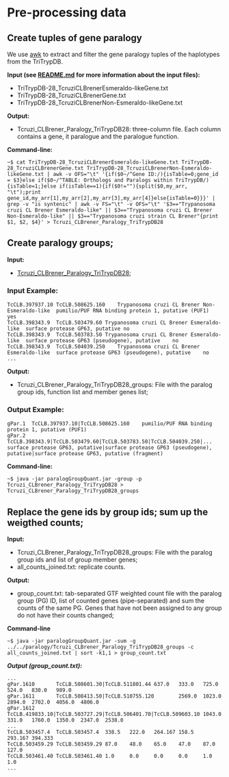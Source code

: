 # Pre-processing data

## Create tuples of gene paralogy

We use [awk](https://en.wikipedia.org/wiki/AWK) to extract and filter the gene paralogy tuples of the haplotypes from the TriTrypDB.

**Input (see [README.md](https://github.com/vitorlimac2/paralogQuantY/blob/master/README.md) for more information about the input files):**

* TriTrypDB-28_TcruziCLBrenerEsmeraldo-likeGene.txt 
* TriTrypDB-28_TcruziCLBrenerGene.txt
* TriTrypDB-28_TcruziCLBrenerNon-Esmeraldo-likeGene.txt

**Output:**

* Tcruzi_CLBrener_Paralogy_TriTrypDB28: three-column file. Each column contains a gene, it paralogue and the paralogue function.

**Command-line:**
```
~$ cat TriTrypDB-28_TcruziCLBrenerEsmeraldo-likeGene.txt TriTrypDB-28_TcruziCLBrenerGene.txt TriTrypDB-28_TcruziCLBrenerNon-Esmeraldo-likeGene.txt | awk -v OFS="\t" '{if($0~/^Gene ID:/){isTable=0;gene_id = $3}else if($0~/^TABLE: Orthologs and Paralogs within TriTrypDB/){isTable=1;}else if(isTable==1){if($0!=""){split($0,my_arr, "\t");print gene_id,my_arr[1],my_arr[2],my_arr[3],my_arr[4]}else{isTable=0}}}' | grep -v "is syntenic" | awk -v FS="\t" -v OFS="\t" '$3=="Trypanosoma cruzi CL Brener Esmeraldo-like" || $3=="Trypanosoma cruzi CL Brener Non-Esmeraldo-like" || $3=="Trypanosoma cruzi strain CL Brener"{print $1, $2, $4}' > Tcruzi_CLBrener_Paralogy_TriTrypDB28
```
## Create paralogy groups; 

**Input:**

* [Tcruzi_CLBrener_Paralogy_TriTrypDB28](https://github.com/vitorlimac2/paralogQuantY/tree/master/metafiles);
### Input Example:
```
TcCLB.397937.10	TcCLB.508625.160	Trypanosoma cruzi CL Brener Non-Esmeraldo-like	pumilio/PUF RNA binding protein 1, putative (PUF1)	yes
TcCLB.398343.9	TcCLB.503479.60	Trypanosoma cruzi CL Brener Esmeraldo-like	surface protease GP63, putative	no
TcCLB.398343.9	TcCLB.503783.50	Trypanosoma cruzi CL Brener Esmeraldo-like	surface protease GP63 (pseudogene), putative	no
TcCLB.398343.9	TcCLB.504039.250	Trypanosoma cruzi CL Brener Esmeraldo-like	surface protease GP63 (pseudogene), putative	no
...
```

**Output:**

* Tcruzi_CLBrener_Paralogy_TriTrypDB28_groups: File with the paralog group ids, function list and member genes list;
### Output Example:
```
gPar.1	TcCLB.397937.10|TcCLB.508625.160	pumilio/PUF RNA binding protein 1, putative (PUF1)
gPar.2	TcCLB.398343.9|TcCLB.503479.60|TcCLB.503783.50|TcCLB.504039.250|...	surface protease GP63, putative|surface protease GP63 (pseudogene), putative|surface protease GP63, putative (fragment)

```
**Command-line:**
```
~$ java -jar paralogGroupQuant.jar -group -p Tcruzi_CLBrener_Paralogy_TriTrypDB28 > Tcruzi_CLBrener_Paralogy_TriTrypDB28_groups
```

## Replace the gene ids by group ids; sum up the weigthed counts;

**Input:**

* Tcruzi_CLBrener_Paralogy_TriTrypDB28_groups: File with the paralog group ids and list of group member genes;
* all_counts_joined.txt: replicate counts.

**Output:**

* group_count.txt: tab-separated GTF weighted count file with the paralog group (PG) ID, list of counted genes (pipe-separated) and sum the counts of the same PG. Genes that have not been assigned to any group do not have their counts changed;

**Command-line**
```
~$ java -jar paralogGroupQuant.jar -sum -g ../../paralogy/Tcruzi_CLBrener_Paralogy_TriTrypDB28_groups -c all_counts_joined.txt | sort -k1,1 > group_count.txt
```
***Output (group_count.txt):***
```
...
gPar.1610       TcCLB.508601.30|TcCLB.511801.44 637.0   333.0   725.0   524.0   830.0   989.0
gPar.1611       TcCLB.508413.50|TcCLB.510755.120        2569.0  1023.0  2894.0  2702.0  4056.0  4806.0
gPar.1612       TcCLB.419833.10|TcCLB.503727.29|TcCLB.506401.70|TcCLB.509603.10 1043.0  331.0   1760.0  1350.0  2347.0  2538.0
...
TcCLB.503457.4  TcCLB.503457.4  338.5   222.0   264.167 158.5   293.167 394.333
TcCLB.503459.29 TcCLB.503459.29 87.0    48.0    65.0    47.0    87.0    127.0
TcCLB.503461.40 TcCLB.503461.40 1.0     0.0     0.0     0.0     1.0     1.0
...
```
